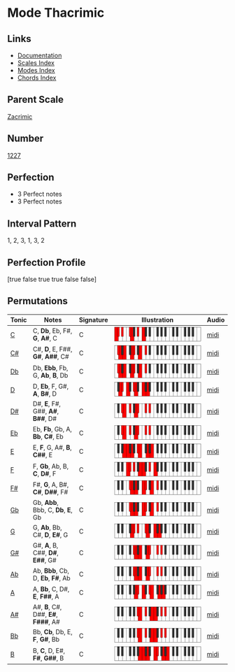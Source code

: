 # Mode Thacrimic

## Links

- [Documentation](index.md)
- [Scales Index](Scales.md)
- [Modes Index](Modes.md)
- [Chords Index](Chords.md)

## Parent Scale

[Zacrimic](ScaleZacrimic.md)

## Number

[1227](https://ianring.com/musictheory/scales/1227)

## Perfection

- 3 Perfect notes
- 3 Perfect notes

## Interval Pattern

1, 2, 3, 1, 3, 2

## Perfection Profile

[true false true true false false]

## Permutations

| Tonic | Notes | Signature | Illustration | Audio |
|-------|-------|-----------|--------------|-------|
| [C](ModeCNaturalThacrimic.md) | C, **Db**, Eb, F#, **G**, **A#**, C | C | ![CNaturalThacrimic](ModeCNaturalThacrimic.png) | [midi](https://github.com/edipermadi/music/blob/main/docs/ModeCNaturalThacrimic.mid?raw=true) |
| [C#](ModeCSharpThacrimic.md) | C#, **D**, E, F##, **G#**, **A##**, C# | C | ![CSharpThacrimic](ModeCSharpThacrimic.png) | [midi](https://github.com/edipermadi/music/blob/main/docs/ModeCSharpThacrimic.mid?raw=true) |
| [Db](ModeDFlatThacrimic.md) | Db, **Ebb**, Fb, G, **Ab**, **B**, Db | C | ![DFlatThacrimic](ModeDFlatThacrimic.png) | [midi](https://github.com/edipermadi/music/blob/main/docs/ModeDFlatThacrimic.mid?raw=true) |
| [D](ModeDNaturalThacrimic.md) | D, **Eb**, F, G#, **A**, **B#**, D | C | ![DNaturalThacrimic](ModeDNaturalThacrimic.png) | [midi](https://github.com/edipermadi/music/blob/main/docs/ModeDNaturalThacrimic.mid?raw=true) |
| [D#](ModeDSharpThacrimic.md) | D#, **E**, F#, G##, **A#**, **B##**, D# | C | ![DSharpThacrimic](ModeDSharpThacrimic.png) | [midi](https://github.com/edipermadi/music/blob/main/docs/ModeDSharpThacrimic.mid?raw=true) |
| [Eb](ModeEFlatThacrimic.md) | Eb, **Fb**, Gb, A, **Bb**, **C#**, Eb | C | ![EFlatThacrimic](ModeEFlatThacrimic.png) | [midi](https://github.com/edipermadi/music/blob/main/docs/ModeEFlatThacrimic.mid?raw=true) |
| [E](ModeENaturalThacrimic.md) | E, **F**, G, A#, **B**, **C##**, E | C | ![ENaturalThacrimic](ModeENaturalThacrimic.png) | [midi](https://github.com/edipermadi/music/blob/main/docs/ModeENaturalThacrimic.mid?raw=true) |
| [F](ModeFNaturalThacrimic.md) | F, **Gb**, Ab, B, **C**, **D#**, F | C | ![FNaturalThacrimic](ModeFNaturalThacrimic.png) | [midi](https://github.com/edipermadi/music/blob/main/docs/ModeFNaturalThacrimic.mid?raw=true) |
| [F#](ModeFSharpThacrimic.md) | F#, **G**, A, B#, **C#**, **D##**, F# | C | ![FSharpThacrimic](ModeFSharpThacrimic.png) | [midi](https://github.com/edipermadi/music/blob/main/docs/ModeFSharpThacrimic.mid?raw=true) |
| [Gb](ModeGFlatThacrimic.md) | Gb, **Abb**, Bbb, C, **Db**, **E**, Gb | C | ![GFlatThacrimic](ModeGFlatThacrimic.png) | [midi](https://github.com/edipermadi/music/blob/main/docs/ModeGFlatThacrimic.mid?raw=true) |
| [G](ModeGNaturalThacrimic.md) | G, **Ab**, Bb, C#, **D**, **E#**, G | C | ![GNaturalThacrimic](ModeGNaturalThacrimic.png) | [midi](https://github.com/edipermadi/music/blob/main/docs/ModeGNaturalThacrimic.mid?raw=true) |
| [G#](ModeGSharpThacrimic.md) | G#, **A**, B, C##, **D#**, **E##**, G# | C | ![GSharpThacrimic](ModeGSharpThacrimic.png) | [midi](https://github.com/edipermadi/music/blob/main/docs/ModeGSharpThacrimic.mid?raw=true) |
| [Ab](ModeAFlatThacrimic.md) | Ab, **Bbb**, Cb, D, **Eb**, **F#**, Ab | C | ![AFlatThacrimic](ModeAFlatThacrimic.png) | [midi](https://github.com/edipermadi/music/blob/main/docs/ModeAFlatThacrimic.mid?raw=true) |
| [A](ModeANaturalThacrimic.md) | A, **Bb**, C, D#, **E**, **F##**, A | C | ![ANaturalThacrimic](ModeANaturalThacrimic.png) | [midi](https://github.com/edipermadi/music/blob/main/docs/ModeANaturalThacrimic.mid?raw=true) |
| [A#](ModeASharpThacrimic.md) | A#, **B**, C#, D##, **E#**, **F###**, A# | C | ![ASharpThacrimic](ModeASharpThacrimic.png) | [midi](https://github.com/edipermadi/music/blob/main/docs/ModeASharpThacrimic.mid?raw=true) |
| [Bb](ModeBFlatThacrimic.md) | Bb, **Cb**, Db, E, **F**, **G#**, Bb | C | ![BFlatThacrimic](ModeBFlatThacrimic.png) | [midi](https://github.com/edipermadi/music/blob/main/docs/ModeBFlatThacrimic.mid?raw=true) |
| [B](ModeBNaturalThacrimic.md) | B, **C**, D, E#, **F#**, **G##**, B | C | ![BNaturalThacrimic](ModeBNaturalThacrimic.png) | [midi](https://github.com/edipermadi/music/blob/main/docs/ModeBNaturalThacrimic.mid?raw=true) |
